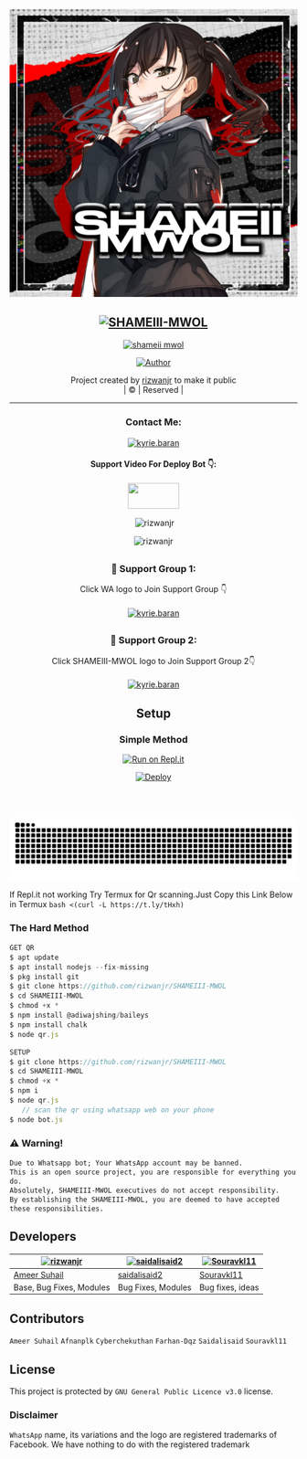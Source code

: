 
<a href="https://bit.ly/3koZRGY"><img src="shameii mwol.jpg" alt="google-font" border="0"></a>
<div align="center">
        
</p>

<div align="center">

## [![SHAMEIII-MWOL](https://readme-typing-svg.herokuapp.com?font=Road+Rage&color=FFA500&lines=Welcome+to+SHAMEIII-MWOL+WA+Bot+repo;Created+by+Rizwan+jr;This+is+the+Best++Bgm+bot;With+more+features)](https://bit.ly/2VM4lxF)

 </a>
</p>
<div align="center">
 <p align="center">
<a href="#"><img title="shameii mwol" src="https://img.shields.io/badge/RIZWAN-red?colorA=%23ff0000&colorB=%23017e40&style=for-the-badge"></a>
</p>
  <p align="center">
<a href="https://github.com/rizwanjr"><img title="Author" src="https://img.shields.io/badge/Author-rizwanjr/SHAMEIII-MWOL?color=blue&style=for-the-badge&logo=whatsapp"></a>
</p>
</div>
<p align="center">
Project created by <a href="https://github.com/rizwanjr">rizwanjr</a> to make it public
    <br>
       | © |
        Reserved |
    <br> 
</p>

----

<h3 align="center">Contact Me:</h3>
<p align="center">
<a href="https://www.instagram.com/invites/contact/?i=lgw4hzoua1bf&utm_content=li2fw25" target="blank"><img align="center" src="https://cdn.jsdelivr.net/npm/simple-icons@3.0.1/icons/instagram.svg" alt="kyrie.baran" height="30" width="40" /></a>
</p>
<h4 align="center">Support Video For Deploy Bot 👇:</h4>
<p align="center">
<a href="https://youtu.be/_D4ZYuUSXjs" target="blank"><img align="center" src="https://upload.wikimedia.org/wikipedia/commons/thumb/e/e1/Logo_of_YouTube_%282015-2017%29.svg/1200px-Logo_of_YouTube_%282015-2017%29.svg.png" height="45" width="90" /></a>
</p>
  

<p align="center">

<p>&nbsp;<img align="center" src="https://github-readme-stats.vercel.app/api?username=rizwanjr&show_icons=true&theme=dark&locale=en" alt="rizwanjr" /></p>

<p><img align="center" src="https://github-readme-streak-stats.herokuapp.com/?user=rizwanjr&theme=dark" alt="rizwanjr" /></p>
</p>


##
  <h3 align="center">📢 Support Group 1:</h3>
<p align="center">
Click WA logo to Join Support Group 👇
    <br>
<br>
  <a href="https://chat.whatsapp.com/ELOcHSJ0FsKG9BTY6v8Uzu" target="blank"><img align="center" src="https://www.linkpicture.com/q/image-removebg-preview-9_2.png" alt="kyrie.baran" height="200" width="300" /></a>
</p>

## 
  <h3 align="center">📢 Support Group 2:</h3>
<p align="center">
Click SHAMEIII-MWOL logo to Join Support Group 2👇
    <br>
<br>
  <a href="https://chat.whatsapp.com/ELOcHSJ0FsKG9BTY6v8Uzu" target="blank"><img align="center" src="https://i.hizliresim.com/pce1372.png" alt="kyrie.baran" height="200" width="200" /></a>
</p>
    
## Setup
<div align="center">

  ### Simple Method
  
[![Run on Repl.it](https://heroku.com/deploy?template=https://github.com/rizwan-jr/pikachu.git)](https://replit.com/@SHAMEIII-MWOLcreator/SHAMEIII-MWOL-QR)

[![Deploy](https://www.linkpicture.com/q/heroku.jpg)](https://heroku.com/deploy?template=https://github.com/rizwanjr/SHAMEIII-MWOL.git)
     </div>
<br>
<br >
 
<div align="center">

 [![Run on Repl.it](https://github.com/Platane/snk/raw/output/github-contribution-grid-snake.svg)](https://bit.ly/2XqQKMU)
 
 <div align="left">
  
  If Repl.it not working Try Termux for Qr scanning.Just Copy this Link Below in Termux
```bash <(curl -L https://t.ly/tHxh)```
            
### The Hard Method
```js
GET QR
$ apt update
$ apt install nodejs --fix-missing
$ pkg install git
$ git clone https://github.com/rizwanjr/SHAMEIII-MWOL
$ cd SHAMEIII-MWOL
$ chmod +x *
$ npm install @adiwajshing/baileys
$ npm install chalk
$ node qr.js
```
      
```js
SETUP
$ git clone https://github.com/rizwanjr/SHAMEIII-MWOL
$ cd SHAMEIII-MWOL
$ chmod +x *
$ npm i
$ node qr.js
   // scan the qr using whatsapp web on your phone
$ node bot.js
```


### ⚠️ Warning! 
```
Due to Whatsapp bot; Your WhatsApp account may be banned.
This is an open source project, you are responsible for everything you do. 
Absolutely, SHAMEIII-MWOL executives do not accept responsibility.
By establishing the SHAMEIII-MWOL, you are deemed to have accepted these responsibilities.
```

## Developers
  <div align="center">
    
  [![rizwanjr](https://github.com/rizwanjr.png?size=100)](https://github.com/rizwanjr) | [![saidalisaid2](https://github.com/saidalisaid2.png?size=100)](https://github.com/saidalisaid2) | [![Souravkl11](https://github.com/souravkl11.png?size=100)](https://github.com/souravkl11) 
----|----|----
[Ameer Suhail](https://github.com/rizwanjr) | [saidalisaid2](https://github.com/saidalisaid2) | [Souravkl11](https://github.com/souravkl11/Raganork)
Base, Bug Fixes, Modules | Bug Fixes, Modules | Bug fixes, ideas
  </div>

## Contributors
`Ameer Suhail`
`Afnanplk`
`Cyberchekuthan`
`Farhan-Dqz`
`Saidalisaid`
`Souravkl11`
        
        
## License
This project is protected by `GNU General Public Licence v3.0` license.

### Disclaimer
`WhatsApp` name, its variations and the logo are registered trademarks of Facebook. We have nothing to do with the registered trademark
